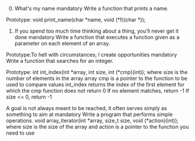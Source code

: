 0. What's my name mandatory Write a function that prints a name.

Prototype: void print_name(char *name, void (*f)(char *));

1. If you spend too much time thinking about a thing, you'll never get it done mandatory Write a function that executes a function given as a parameter on each element of an array.

Prototype:To hell with circumstances; I create opportunities mandatory Write a function that searches for an integer.

Prototype: int int_index(int *array, int size, int (*cmp)(int)); where size is the number of elements in the array array cmp is a pointer to the function to be used to compare values int_index returns the index of the first element for which the cmp function does not return 0 If no element matches, return -1 If size <= 0, return -1



A goal is not always meant to be reached, it often serves simply as something to aim at mandatory Write a program that performs simple operations. void array_iterator(int *array, size_t size, void (*action)(int)); where size is the size of the array and action is a pointer to the function you need to use

